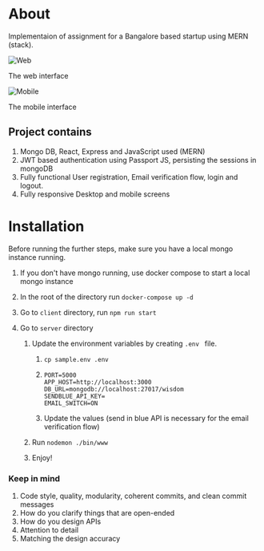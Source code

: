 # About

Implementaion of assignment for a Bangalore based startup using
MERN (stack).

![Web](/media/disk-e/Projects/wisdomCircle/img/Web.png)

The web interface



![Mobile](/media/disk-e/Projects/wisdomCircle/img/Mobile.png)

The mobile interface

## Project contains

1. Mongo DB, React, Express and JavaScript used (MERN)
2. JWT based authentication using Passport JS, persisting the sessions in mongoDB
3. Fully functional User registration, Email verification flow, login and logout.
4. Fully responsive Desktop and mobile screens



# Installation

Before running the further steps, make sure you have a local mongo instance running.





1. If you don't have mongo running, use docker compose to start a local mongo instance

2. In the root of the directory run `docker-compose up -d`

3. Go to `client` directory, run `npm run start`

4. Go to `server` directory

   1. Update the environment variables by creating `.env `  file.

      1. `cp sample.env .env`

      2. ```
         PORT=5000
         APP_HOST=http://localhost:3000
         DB_URL=mongodb://localhost:27017/wisdom
         SENDBLUE_API_KEY=
         EMAIL_SWITCH=ON
         ```
      3. Update the values (send in blue API is necessary for the email verification flow)

   2. Run `nodemon ./bin/www  `
   
   3. Enjoy!



### Keep in mind

1. Code style, quality, modularity, coherent commits, and clean commit messages
2. How do you clarify things that are open-ended
3. How do you design APIs
4. Attention to detail
5. Matching the design accuracy